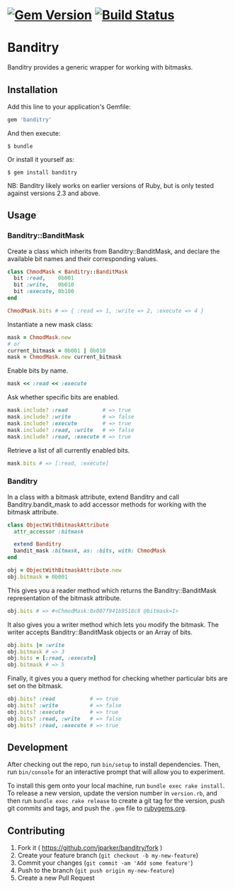 # [![Gem Version](https://badge.fury.io/rb/banditry.svg)](http://badge.fury.io/rb/banditry) [![Build Status](https://travis-ci.org/jparker/banditry.svg?branch=master)](https://travis-ci.org/jparker/banditry)

# Banditry

Banditry provides a generic wrapper for working with bitmasks.

## Installation

Add this line to your application's Gemfile:

```ruby
gem 'banditry'
```

And then execute:

    $ bundle

Or install it yourself as:

    $ gem install banditry

NB: Banditry likely works on earlier versions of Ruby, but is only tested
against versions 2.3 and above.

## Usage

### Banditry::BanditMask

Create a class which inherits from Banditry::BanditMask, and declare the
available bit names and their corresponding values.

```ruby
class ChmodMask < Banditry::BanditMask
  bit :read,    0b001
  bit :write,   0b010
  bit :execute, 0b100
end

ChmodMask.bits # => { :read => 1, :write => 2, :execute => 4 }
```

Instantiate a new mask class:

```ruby
mask = ChmodMask.new
# or
current_bitmask = 0b001 | 0b010
mask = ChmodMask.new current_bitmask
```

Enable bits by name.

```ruby
mask << :read << :execute
```

Ask whether specific bits are enabled.

```ruby
mask.include? :read           # => true
mask.include? :write          # => false
mask.include? :execute        # => true
mask.include? :read, :write   # => false
mask.include? :read, :execute # => true
```

Retrieve a list of all currently enabled bits.

```ruby
mask.bits # => [:read, :execute]
```

### Banditry

In a class with a bitmask attribute, extend Banditry and call
Banditry.bandit_mask to add accessor methods for working with the bitmask
attribute.

```ruby
class ObjectWithBitmaskAttribute
  attr_accessor :bitmask

  extend Banditry
  bandit_mask :bitmask, as: :bits, with: ChmodMask
end

obj = ObjectWithBitmaskAttribute.new
obj.bitmask = 0b001
```

This gives you a reader method which returns the Banditry::BanditMask
representation of the bitmask attribute.

```ruby
obj.bits # => #<ChmodMask:0x007f941b9518c8 @bitmask=1>
```

It also gives you a writer method which lets you modify the bitmask. The
writer accepts Banditry::BanditMask objects or an Array of bits.

```ruby
obj.bits |= :write
obj.bitmask # => 3
obj.bits = [:read, :execute]
obj.bitmask # => 5
```

Finally, it gives you a query method for checking whether particular bits are
set on the bitmask.

```ruby
obj.bits? :read           # => true
obj.bits? :write          # => false
obj.bits? :execute        # => true
obj.bits? :read, :write   # => false
obj.bits? :read, :execute # => true
```

## Development

After checking out the repo, run `bin/setup` to install dependencies. Then, run
`bin/console` for an interactive prompt that will allow you to experiment.

To install this gem onto your local machine, run `bundle exec rake install`. To
release a new version, update the version number in `version.rb`, and then run
`bundle exec rake release` to create a git tag for the version, push git
commits and tags, and push the `.gem` file to
[rubygems.org](https://rubygems.org).

## Contributing

1. Fork it ( https://github.com/jparker/banditry/fork )
2. Create your feature branch (`git checkout -b my-new-feature`)
3. Commit your changes (`git commit -am 'Add some feature'`)
4. Push to the branch (`git push origin my-new-feature`)
5. Create a new Pull Request
